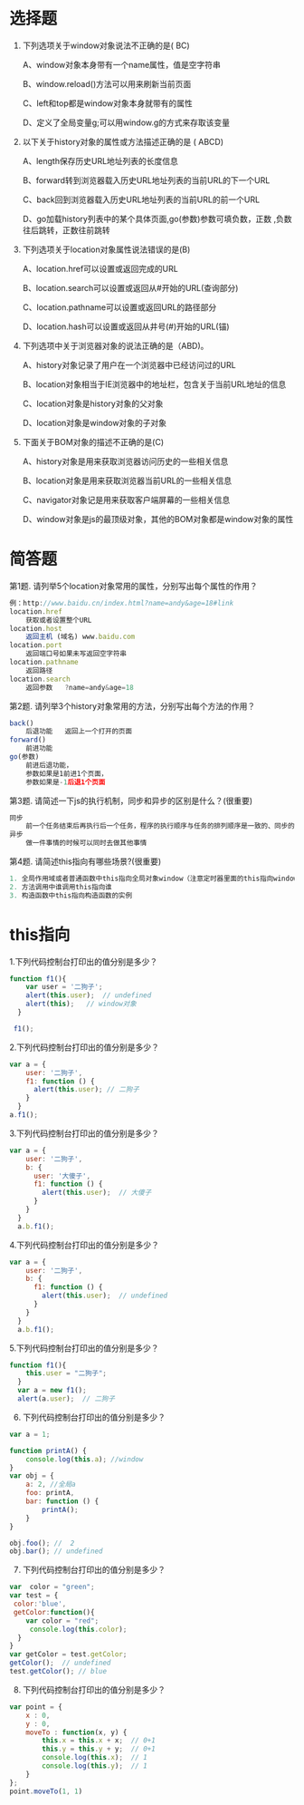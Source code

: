 # 选择题

1. 下列选项关于window对象说法不正确的是( BC)

   A、window对象本身带有一个name属性，值是空字符串

   B、window.reload()方法可以用来刷新当前页面

   C、left和top都是window对象本身就带有的属性

   D、定义了全局变量g;可以用window.g的方式来存取该变量

2. 以下关于history对象的属性或方法描述正确的是 ( ABCD)

   A、length保存历史URL地址列表的长度信息

   B、forward转到浏览器载入历史URL地址列表的当前URL的下一个URL

   C、back回到浏览器载入历史URL地址列表的当前URL的前一个URL

   D、go加载history列表中的某个具体页面,go(参数)参数可填负数，正数 ,负数往后跳转，正数往前跳转

3. 下列选项关于location对象属性说法错误的是(B)

   A、location.href可以设置或返回完成的URL

   B、location.search可以设置或返回从#开始的URL(查询部分)

   C、location.pathname可以设置或返回URL的路径部分

   D、location.hash可以设置或返回从井号(#)开始的URL(锚)

4. 下列选项中关于浏览器对象的说法正确的是（ABD)。

   A、history对象记录了用户在一个浏览器中已经访问过的URL

   B、location对象相当于IE浏览器中的地址栏，包含关于当前URL地址的信息

   C、location对象是history对象的父对象

   D、location对象是window对象的子对象

5. 下面关于BOM对象的描述不正确的是(C)

   A、history对象是用来获取浏览器访问历史的一些相关信息

   B、location对象是用来获取浏览器当前URL的一些相关信息

   C、navigator对象记是用来获取客户端屏幕的一些相关信息

   D、window对象是js的最顶级对象，其他的BOM对象都是window对象的属性


# 简答题

第1题. 请列举5个location对象常用的属性，分别写出每个属性的作用？
```js
例：http://www.baidu.cn/index.html?name=andy&age=18#link
location.href
	获取或者设置整个URL
location.host
	返回主机 (域名) www.baidu.com
location.port
	返回端口号如果未写返回空字符串
location.pathname
	返回路径
location.search
	返回参数   ?name=andy&age=18
```
第2题. 请列举3个history对象常用的方法，分别写出每个方法的作用？
```js
back()
	后退功能   返回上一个打开的页面
forward()
	前进功能
go(参数)
	前进后退功能，
	参数如果是1前进1个页面，
	参数如果是-1后退1个页面
```
第3题. 请简述一下js的执行机制，同步和异步的区别是什么？(很重要)

```js
同步
	前一个任务结束后再执行后一个任务，程序的执行顺序与任务的排列顺序是一致的、同步的。
异步
	做一件事情的时候可以同时去做其他事情
```

第4题. 请简述this指向有哪些场景?(很重要)

```js
1. 全局作用域或者普通函数中this指向全局对象window（注意定时器里面的this指向window）
2. 方法调用中谁调用this指向谁
3. 构造函数中this指向构造函数的实例
```

# this指向
1.下列代码控制台打印出的值分别是多少？
```js
function f1(){
    var user = '二狗子';
    alert(this.user);  // undefined
    alert(this);   // window对象
  }

 f1();
```

2.下列代码控制台打印出的值分别是多少？
```js
var a = {
    user: '二狗子',
    f1: function () {
      alert(this.user); // 二狗子
    }
  }
a.f1();

```

3.下列代码控制台打印出的值分别是多少？
```js
var a = {
    user: '二狗子',
    b: {
      user: '大傻子',
      f1: function () {
        alert(this.user);  // 大傻子
      }
    }
  }
  a.b.f1();

```

4.下列代码控制台打印出的值分别是多少？
```js
var a = {
    user: '二狗子',
    b: {
      f1: function () {
        alert(this.user);  // undefined
      }
    }
  }
  a.b.f1(); 
```

5.下列代码控制台打印出的值分别是多少？
```js
function f1(){
    this.user = "二狗子";
  }
  var a = new f1();
  alert(a.user);  // 二狗子
```

6. 下列代码控制台打印出的值分别是多少？
```js
var a = 1;

function printA() {
    console.log(this.a); //window 
}
var obj = {
    a: 2, //全局a
    foo: printA,
    bar: function () {
        printA();
    }
}

obj.foo(); //  2
obj.bar(); // undefined
```

7. 下列代码控制台打印出的值分别是多少？
```js
var  color = "green";
var test = {
 color:'blue',
 getColor:function(){
    var color = "red";
     console.log(this.color);
  }
}
var getColor = test.getColor;
getColor();  // undefined
test.getColor(); // blue

```

8. 下列代码控制台打印出的值分别是多少？
```js
var point = { 
    x : 0, 
    y : 0, 
    moveTo : function(x, y) { 
        this.x = this.x + x;  // 0+1
        this.y = this.y + y;  // 0+1
        console.log(this.x);  // 1
        console.log(this.y);  // 1
    } 
}; 
point.moveTo(1, 1)


```


